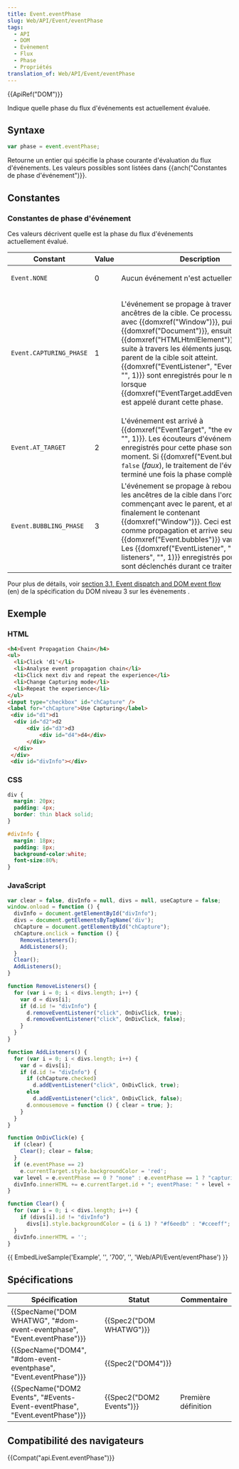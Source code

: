 ```yaml
---
title: Event.eventPhase
slug: Web/API/Event/eventPhase
tags:
  - API
  - DOM
  - Evènement
  - Flux
  - Phase
  - Propriétés
translation_of: Web/API/Event/eventPhase
---
```

{{ApiRef("DOM")}}

Indique quelle phase du flux d'événements est actuellement évaluée.

## Syntaxe

```js
var phase = event.eventPhase;
```

Retourne un entier qui spécifie la phase courante d'évaluation du flux d'événements. Les valeurs possibles sont listées dans {{anch("Constantes de phase d'événement")}}.

## Constantes

### Constantes de phase d'événement

Ces valeurs décrivent quelle est la phase du flux d'événements actuellement évalué.

<table class="standard-table">
  <thead>
    <tr>
      <th scope="col">Constant</th>
      <th scope="col">Value</th>
      <th scope="col">Description</th>
    </tr>
  </thead>
  <tbody>
    <tr>
      <td><code>Event.NONE</code></td>
      <td>0</td>
      <td><p>Aucun événement n'est actuellement traité.</p></td>
    </tr>
    <tr>
      <td><code>Event.CAPTURING_PHASE</code></td>
      <td>1</td>
      <td>
        <p>
          L'événement se propage à travers les objets ancêtres de la cible. Ce
          processus commence avec {{domxref("Window")}}, puis
          {{domxref("Document")}}, ensuite
          {{domxref("HTMLHtmlElement")}} et ainsi de suite à travers
          les éléments jusqu'à ce que le parent de la cible soit atteint.
          {{domxref("EventListener", "Event listeners", "", 1)}}
          sont enregistrés pour le mode capture lorsque
          {{domxref("EventTarget.addEventListener()")}} est
          appelé durant cette phase.
        </p>
      </td>
    </tr>
    <tr>
      <td><code>Event.AT_TARGET</code></td>
      <td>2</td>
      <td>
        L'événement est arrivé à
        {{domxref("EventTarget", "the event's target", "", 1)}}.
        Les écouteurs d'événements  enregistrés pour cette phase sont appelés à
        ce moment. Si {{domxref("Event.bubbles")}} vaut
        <code>false</code> (<em>faux</em>), le traitement de l'événement est
        terminé une fois la phase complète.
      </td>
    </tr>
    <tr>
      <td><code>Event.BUBBLING_PHASE</code></td>
      <td>3</td>
      <td>
        L'événement se propage à rebours à travers les ancêtres de la cible dans
        l'ordre inverse, commençant avec le parent, et atteignant finalement le
        contenant {{domxref("Window")}}. Ceci est connu comme propagation
        et arrive seulement si {{domxref("Event.bubbles")}} vaut
        <code>true</code> (<em>vrai</em>). Les
        {{domxref("EventListener", "Event listeners", "", 1)}}
        enregistrés pour cette phase sont déclenchés durant ce traitement.
      </td>
    </tr>
  </tbody>
</table>

Pour plus de détails, voir [section 3.1, Event dispatch and DOM event flow](http://www.w3.org/TR/DOM-Level-3-Events/#event-flow) (en) de la spécification du DOM niveau 3 sur les évènements .

## Exemple

### HTML

```html
<h4>Event Propagation Chain</h4>
<ul>
  <li>Click 'd1'</li>
  <li>Analyse event propagation chain</li>
  <li>Click next div and repeat the experience</li>
  <li>Change Capturing mode</li>
  <li>Repeat the experience</li>
</ul>
<input type="checkbox" id="chCapture" />
<label for="chCapture">Use Capturing</label>
 <div id="d1">d1
  <div id="d2">d2
      <div id="d3">d3
          <div id="d4">d4</div>
      </div>
  </div>
 </div>
 <div id="divInfo"></div>
```

### CSS

```css
div {
  margin: 20px;
  padding: 4px;
  border: thin black solid;
}

#divInfo {
  margin: 18px;
  padding: 8px;
  background-color:white;
  font-size:80%;
}
```

### JavaScript

```js
var clear = false, divInfo = null, divs = null, useCapture = false;
window.onload = function () {
  divInfo = document.getElementById("divInfo");
  divs = document.getElementsByTagName('div');
  chCapture = document.getElementById("chCapture");
  chCapture.onclick = function () {
    RemoveListeners();
    AddListeners();
  }
  Clear();
  AddListeners();
}

function RemoveListeners() {
  for (var i = 0; i < divs.length; i++) {
    var d = divs[i];
    if (d.id != "divInfo") {
      d.removeEventListener("click", OnDivClick, true);
      d.removeEventListener("click", OnDivClick, false);
    }
  }
}

function AddListeners() {
  for (var i = 0; i < divs.length; i++) {
    var d = divs[i];
    if (d.id != "divInfo") {
      if (chCapture.checked)
        d.addEventListener("click", OnDivClick, true);
      else
        d.addEventListener("click", OnDivClick, false);
      d.onmousemove = function () { clear = true; };
    }
  }
}

function OnDivClick(e) {
  if (clear) {
    Clear(); clear = false;
  }
  if (e.eventPhase == 2)
    e.currentTarget.style.backgroundColor = 'red';
  var level = e.eventPhase == 0 ? "none" : e.eventPhase == 1 ? "capturing" : e.eventPhase == 2 ? "target" : e.eventPhase == 3 ? "bubbling" : "error";
  divInfo.innerHTML += e.currentTarget.id + "; eventPhase: " + level + "<br/>";
}

function Clear() {
  for (var i = 0; i < divs.length; i++) {
    if (divs[i].id != "divInfo")
      divs[i].style.backgroundColor = (i & 1) ? "#f6eedb" : "#cceeff";
  }
  divInfo.innerHTML = '';
}
```

{{ EmbedLiveSample('Example', '', '700', '', 'Web/API/Event/eventPhase') }}

## Spécifications

| Spécification                                                                                        | Statut                           | Commentaire         |
| ---------------------------------------------------------------------------------------------------- | -------------------------------- | ------------------- |
| {{SpecName("DOM WHATWG", "#dom-event-eventphase", "Event.eventPhase")}}     | {{Spec2("DOM WHATWG")}} |                     |
| {{SpecName("DOM4", "#dom-event-eventphase", "Event.eventPhase")}}             | {{Spec2("DOM4")}}         |                     |
| {{SpecName("DOM2 Events", "#Events-Event-eventPhase", "Event.eventPhase")}} | {{Spec2("DOM2 Events")}} | Première définition |

## Compatibilité des navigateurs

{{Compat("api.Event.eventPhase")}}
